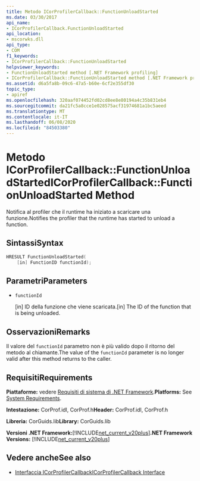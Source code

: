 ```yaml
---
title: Metodo ICorProfilerCallback::FunctionUnloadStarted
ms.date: 03/30/2017
api_name:
- ICorProfilerCallback.FunctionUnloadStarted
api_location:
- mscorwks.dll
api_type:
- COM
f1_keywords:
- ICorProfilerCallback::FunctionUnloadStarted
helpviewer_keywords:
- FunctionUnloadStarted method [.NET Framework profiling]
- ICorProfilerCallback::FunctionUnloadStarted method [.NET Framework profiling]
ms.assetid: d6a5fa8b-09c6-47a5-b60e-6cf2e355df30
topic_type:
- apiref
ms.openlocfilehash: 320aaf074452fd02cd8ee8e80194a4c35b831eb4
ms.sourcegitcommit: da21fc5a8cce1e028575acf31974681a1bc5aeed
ms.translationtype: MT
ms.contentlocale: it-IT
ms.lasthandoff: 06/08/2020
ms.locfileid: "84503380"
---
```

# <a name="icorprofilercallbackfunctionunloadstarted-method"></a><span data-ttu-id="8247a-102">Metodo ICorProfilerCallback::FunctionUnloadStarted</span><span class="sxs-lookup"><span data-stu-id="8247a-102">ICorProfilerCallback::FunctionUnloadStarted Method</span></span>
<span data-ttu-id="8247a-103">Notifica al profiler che il runtime ha iniziato a scaricare una funzione.</span><span class="sxs-lookup"><span data-stu-id="8247a-103">Notifies the profiler that the runtime has started to unload a function.</span></span>  
  
## <a name="syntax"></a><span data-ttu-id="8247a-104">Sintassi</span><span class="sxs-lookup"><span data-stu-id="8247a-104">Syntax</span></span>  
  
```cpp  
HRESULT FunctionUnloadStarted(  
    [in] FunctionID functionId);
```  
  
## <a name="parameters"></a><span data-ttu-id="8247a-105">Parametri</span><span class="sxs-lookup"><span data-stu-id="8247a-105">Parameters</span></span>

- `functionId`

  <span data-ttu-id="8247a-106">\[in] ID della funzione che viene scaricata.</span><span class="sxs-lookup"><span data-stu-id="8247a-106">\[in] The ID of the function that is being unloaded.</span></span>

## <a name="remarks"></a><span data-ttu-id="8247a-107">Osservazioni</span><span class="sxs-lookup"><span data-stu-id="8247a-107">Remarks</span></span>  
 <span data-ttu-id="8247a-108">Il valore del `functionId` parametro non è più valido dopo il ritorno del metodo al chiamante.</span><span class="sxs-lookup"><span data-stu-id="8247a-108">The value of the `functionId` parameter is no longer valid after this method returns to the caller.</span></span>  
  
## <a name="requirements"></a><span data-ttu-id="8247a-109">Requisiti</span><span class="sxs-lookup"><span data-stu-id="8247a-109">Requirements</span></span>  
 <span data-ttu-id="8247a-110">**Piattaforme:** vedere [Requisiti di sistema di .NET Framework](../../get-started/system-requirements.md).</span><span class="sxs-lookup"><span data-stu-id="8247a-110">**Platforms:** See [System Requirements](../../get-started/system-requirements.md).</span></span>  
  
 <span data-ttu-id="8247a-111">**Intestazione:** CorProf.idl, CorProf.h</span><span class="sxs-lookup"><span data-stu-id="8247a-111">**Header:** CorProf.idl, CorProf.h</span></span>  
  
 <span data-ttu-id="8247a-112">**Libreria:** CorGuids.lib</span><span class="sxs-lookup"><span data-stu-id="8247a-112">**Library:** CorGuids.lib</span></span>  
  
 <span data-ttu-id="8247a-113">**Versioni .NET Framework:**[!INCLUDE[net_current_v20plus](../../../../includes/net-current-v20plus-md.md)]</span><span class="sxs-lookup"><span data-stu-id="8247a-113">**.NET Framework Versions:** [!INCLUDE[net_current_v20plus](../../../../includes/net-current-v20plus-md.md)]</span></span>  
  
## <a name="see-also"></a><span data-ttu-id="8247a-114">Vedere anche</span><span class="sxs-lookup"><span data-stu-id="8247a-114">See also</span></span>

- [<span data-ttu-id="8247a-115">Interfaccia ICorProfilerCallback</span><span class="sxs-lookup"><span data-stu-id="8247a-115">ICorProfilerCallback Interface</span></span>](icorprofilercallback-interface.md)
